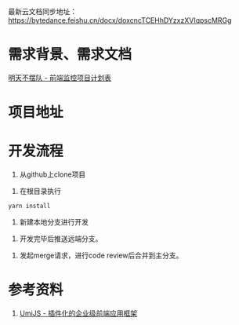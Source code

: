 最新云文档同步地址：<https://bytedance.feishu.cn/docx/doxcncTCEHhDYzxzXVIqpscMRGg>

# 需求背景、需求文档

[明天不摆队 - 前端监控项目计划表](https://bytedance.feishu.cn/docx/doxcnA6Ek0qNS2eJqUAxvO1jn2c)

# 项目地址

# 开发流程

1.  从github上clone项目

<!---->

1.  在根目录执行

```bash
yarn install
```

1.  新建本地分支进行开发

<!---->

1.  开发完毕后推送远端分支。

<!---->

1.  发起merge请求，进行code review后合并到主分支。

# 参考资料

1.  [UmiJS - 插件化的企业级前端应用框架](https://umijs.org/)

